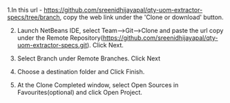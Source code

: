 
1.In this url - https://github.com/sreenidhijayapal/qty-uom-extractor-specs/tree/branch, copy the web link under the 'Clone or download' button.

2. Launch NetBeans IDE, select Team-->Git-->Clone and paste the url copy under the Remote Repository(https://github.com/sreenidhijayapal/qty-uom-extractor-specs.git). Click Next.

3. Select Branch under Remote Branches. Click Next

4. Choose a destination folder and Click Finish.

5. At the Clone Completed window, select Open Sources in Favourites(optional) and click Open Project.
